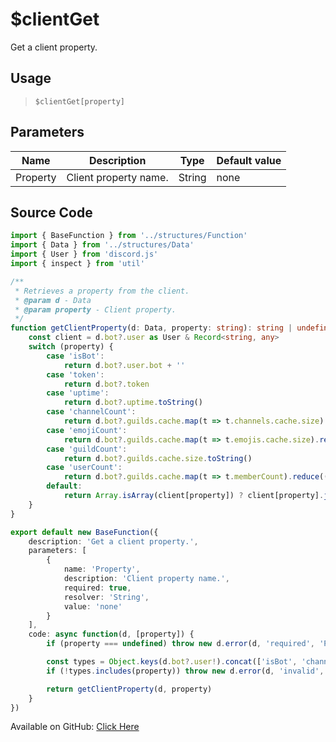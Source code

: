 # $clientGet
Get a client property.
## Usage
> `$clientGet[property]`
## Parameters
|   Name   |      Description      |  Type  | Default value |
|----------|-----------------------|--------|---------------|
| Property | Client property name. | String | none          |

## Source Code
```ts
import { BaseFunction } from '../structures/Function'
import { Data } from '../structures/Data'
import { User } from 'discord.js'
import { inspect } from 'util'

/**
 * Retrieves a property from the client.
 * @param d - Data
 * @param property - Client property.
 */
function getClientProperty(d: Data, property: string): string | undefined {
    const client = d.bot?.user as User & Record<string, any>
    switch (property) {
        case 'isBot':
            return d.bot?.user.bot + ''
        case 'token':
            return d.bot?.token
        case 'uptime':
            return d.bot?.uptime.toString()
        case 'channelCount':
            return d.bot?.guilds.cache.map(t => t.channels.cache.size).reduce((a, b) => a + b).toString()
        case 'emojiCount':
            return d.bot?.guilds.cache.map(t => t.emojis.cache.size).reduce((a, b) => a + b).toString()
        case 'guildCount':
            return d.bot?.guilds.cache.size.toString()
        case 'userCount':
            return d.bot?.guilds.cache.map(t => t.memberCount).reduce((a, b) => a + b).toString()
        default:
            return Array.isArray(client[property]) ? client[property].join(',') : typeof client[property] === 'string' ? client[property] : typeof client[property] === 'number' ? client[property].toString() : inspect(client[property])
    }
}

export default new BaseFunction({
    description: 'Get a client property.',
    parameters: [
        {
            name: 'Property',
            description: 'Client property name.',
            required: true,
            resolver: 'String',
            value: 'none'
        }
    ],
    code: async function(d, [property]) {
        if (property === undefined) throw new d.error(d, 'required', 'Property Name', d.function?.name!)

        const types = Object.keys(d.bot?.user!).concat(['isBot', 'channelCount', 'emojiCount', 'guildCount', 'token', 'uptime', 'userCount'])
        if (!types.includes(property)) throw new d.error(d, 'invalid', 'Property', d.function?.name!)

        return getClientProperty(d, property)
    }
})
```
Available on GitHub: [Click Here](https://github.com/Cyberghxst/bdjs/blob/v1/src/functions/clientGet.ts)